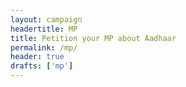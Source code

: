 ```yaml
---
layout: campaign
headertitle: MP
title: Petition your MP about Aadhaar
permalink: /mp/
header: true
drafts: ['mp']
---
```

